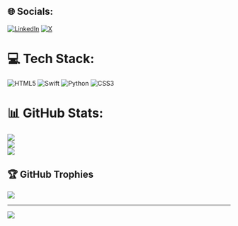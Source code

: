 
## 🌐 Socials:
[![LinkedIn](https://img.shields.io/badge/LinkedIn-%230077B5.svg?logo=linkedin&logoColor=white)](https://linkedin.com/in/https://www.linkedin.com/in/unutanm/) [![X](https://img.shields.io/badge/X-black.svg?logo=X&logoColor=white)](https://x.com/https://x.com/unutanm) 

# 💻 Tech Stack:
![HTML5](https://img.shields.io/badge/html5-%23E34F26.svg?style=for-the-badge&logo=html5&logoColor=white) ![Swift](https://img.shields.io/badge/swift-F54A2A?style=for-the-badge&logo=swift&logoColor=white) ![Python](https://img.shields.io/badge/python-3670A0?style=for-the-badge&logo=python&logoColor=ffdd54) ![CSS3](https://img.shields.io/badge/css3-%231572B6.svg?style=for-the-badge&logo=css3&logoColor=white)
# 📊 GitHub Stats:
![](https://github-readme-stats.vercel.app/api?username=unutanm&theme=dark&hide_border=false&include_all_commits=false&count_private=false)<br/>
![](https://github-readme-streak-stats.herokuapp.com/?user=unutanm&theme=dark&hide_border=false)<br/>
![](https://github-readme-stats.vercel.app/api/top-langs/?username=unutanm&theme=dark&hide_border=false&include_all_commits=false&count_private=false&layout=compact)

## 🏆 GitHub Trophies
![](https://github-profile-trophy.vercel.app/?username=unutanm&theme=radical&no-frame=false&no-bg=true&margin-w=4)


---
[![](https://visitcount.itsvg.in/api?id=unutanm&icon=0&color=0)](https://visitcount.itsvg.in)

<!-- Proudly created with GPRM ( https://gprm.itsvg.in ) -->
